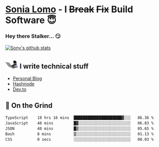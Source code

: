 # [Sonia Lomo](https://sonylomo.github.io/) - I ~~Break~~ ~~Fix~~ Build Software 😇
### Hey there Stalker... 😏 

<a href="https://github.com/sonylomo/github-readme-stats">
  <img align="center" src="https://media.giphy.com/media/lU05nFSW6Y2A/giphy.gif" alt="Sony's github stats" />
</a>

## <img src="assets/devcat.gif" width="40"> I write technical stuff
- [Personal Blog](https://www.sonylomo.dev/blog)
- [Hashnode](https://sonylomo.hashnode.dev/)
- [Dev.to](https://dev.to/sonylomo)

## 🤡 On the Grind
<!--START_SECTION:waka-->

```txt
TypeScript    10 hrs 16 mins  █████████████████████▓░░░   86.36 %
JavaScript    48 mins         █▓░░░░░░░░░░░░░░░░░░░░░░░   06.83 %
JSON          40 mins         █▒░░░░░░░░░░░░░░░░░░░░░░░   05.65 %
Bash          8 mins          ▒░░░░░░░░░░░░░░░░░░░░░░░░   01.13 %
CSS           0 secs          ░░░░░░░░░░░░░░░░░░░░░░░░░   00.03 %
```

<!--END_SECTION:waka-->
